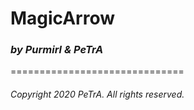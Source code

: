 MagicArrow
==============================
### _by Purmirl & PeTrA_
==============================
###### Copyright 2020 PeTrA. All rights reserved.<p>
